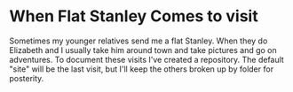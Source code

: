 # When Flat Stanley Comes to visit

Sometimes my younger relatives send me a flat Stanley. When they do Elizabeth
and I usually take him around town and take pictures and go on adventures. To
document these visits I've created a repository. The default "site" will be
the last visit, but I'll keep the others broken up by folder for posterity.
